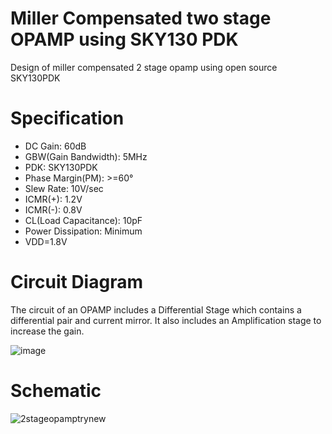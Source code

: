 # Miller Compensated two stage OPAMP using SKY130 PDK
Design of miller compensated 2 stage opamp using open source SKY130PDK

# Specification
- DC Gain: 60dB
- GBW(Gain Bandwidth): 5MHz
- PDK: SKY130PDK
- Phase Margin(PM): >=60°
- Slew Rate: 10V/sec
- ICMR(+): 1.2V
- ICMR(-): 0.8V
- CL(Load Capacitance): 10pF
- Power Dissipation: Minimum
- VDD=1.8V

# Circuit Diagram
The circuit of an OPAMP includes a Differential Stage which contains a differential pair and current mirror. It also includes an Amplification stage to increase the gain.

![image](https://github.com/chennakeshavadasa/Miller-Compensated-Two-stage-OPAMP-using-SKY130PDK/assets/123294639/9c016285-e9c8-4366-aa3d-c95bb129947a)

# Schematic
![2stageopamptrynew](https://github.com/chennakeshavadasa/Miller-Compensated-Two-stage-OPAMP-using-SKY130PDK/assets/123294639/c4372c1d-61e5-41a9-87c7-ef7ca7187a85)

